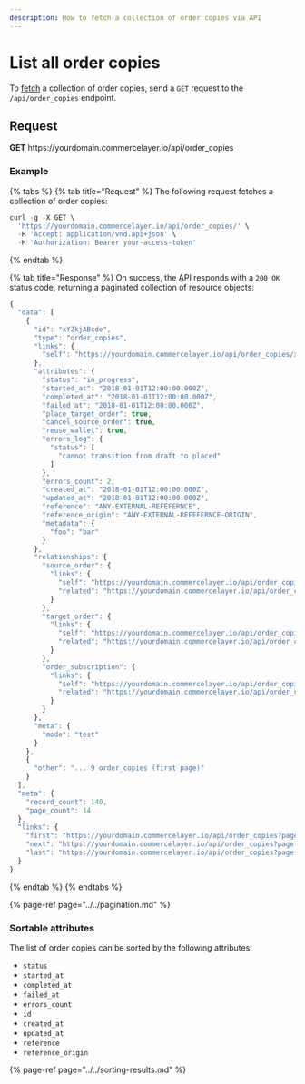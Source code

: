 ```yaml
---
description: How to fetch a collection of order copies via API
---
```


# List all order copies

To <a href="https://docs.commercelayer.io/developers/fetching-resources" target="_blank">fetch</a> a collection of order copies, send a `GET` request to the `/api/order_copies` endpoint.

## Request

**GET** https://<i></i>yourdomain.commercelayer.io/api/order_copies

### **Example**

{% tabs %}
{% tab title="Request" %}
The following request fetches a collection of order copies:

```javascript
curl -g -X GET \
  'https://yourdomain.commercelayer.io/api/order_copies/' \
  -H 'Accept: application/vnd.api+json' \
  -H 'Authorization: Bearer your-access-token'
```
{% endtab %}

{% tab title="Response" %}
On success, the API responds with a `200 OK` status code, returning a paginated collection of resource objects:

```javascript
{
  "data": [
    {
      "id": "xYZkjABcde",
      "type": "order_copies",
      "links": {
        "self": "https://yourdomain.commercelayer.io/api/order_copies/xYZkjABcde"
      },
      "attributes": {
        "status": "in_progress",
        "started_at": "2018-01-01T12:00:00.000Z",
        "completed_at": "2018-01-01T12:00:00.000Z",
        "failed_at": "2018-01-01T12:00:00.000Z",
        "place_target_order": true,
        "cancel_source_order": true,
        "reuse_wallet": true,
        "errors_log": {
          "status": [
            "cannot transition from draft to placed"
          ]
        },
        "errors_count": 2,
        "created_at": "2018-01-01T12:00:00.000Z",
        "updated_at": "2018-01-01T12:00:00.000Z",
        "reference": "ANY-EXTERNAL-REFEFERNCE",
        "reference_origin": "ANY-EXTERNAL-REFEFERNCE-ORIGIN",
        "metadata": {
          "foo": "bar"
        }
      },
      "relationships": {
        "source_order": {
          "links": {
            "self": "https://yourdomain.commercelayer.io/api/order_copies/xYZkjABcde/relationships/source_order",
            "related": "https://yourdomain.commercelayer.io/api/order_copies/xYZkjABcde/source_order"
          }
        },
        "target_order": {
          "links": {
            "self": "https://yourdomain.commercelayer.io/api/order_copies/xYZkjABcde/relationships/target_order",
            "related": "https://yourdomain.commercelayer.io/api/order_copies/xYZkjABcde/target_order"
          }
        },
        "order_subscription": {
          "links": {
            "self": "https://yourdomain.commercelayer.io/api/order_copies/xYZkjABcde/relationships/order_subscription",
            "related": "https://yourdomain.commercelayer.io/api/order_copies/xYZkjABcde/order_subscription"
          }
        }
      },
      "meta": {
        "mode": "test"
      }
    },
    {
      "other": "... 9 order_copies (first page)"
    }
  ],
  "meta": {
    "record_count": 140,
    "page_count": 14
  },
  "links": {
    "first": "https://yourdomain.commercelayer.io/api/order_copies?page[number]=1&page[size]=10",
    "next": "https://yourdomain.commercelayer.io/api/order_copies?page[number]=2&page[size]=10",
    "last": "https://yourdomain.commercelayer.io/api/order_copies?page[number]=14&page[size]=10"
  }
}
```
{% endtab %}
{% endtabs %}

{% page-ref page="../../pagination.md" %}

### Sortable attributes

The list of order copies can be sorted by the following attributes:

* `status`
* `started_at`
* `completed_at`
* `failed_at`
* `errors_count`
* `id`
* `created_at`
* `updated_at`
* `reference`
* `reference_origin`

{% page-ref page="../../sorting-results.md" %}


